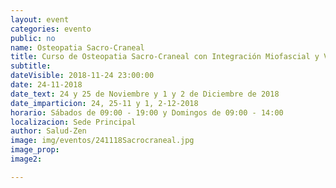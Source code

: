 ```yaml
---
layout: event
categories: evento
public: no
name: Osteopatia Sacro-Craneal
title: Curso de Osteopatia Sacro-Craneal con Integración Miofascial y Visceral
subtitle:
dateVisible: 2018-11-24 23:00:00
date: 24-11-2018
date_text: 24 y 25 de Noviembre y 1 y 2 de Diciembre de 2018
date_imparticion: 24, 25-11 y 1, 2-12-2018
horario: Sábados de 09:00 - 19:00 y Domingos de 09:00 - 14:00
localizacion: Sede Principal
author: Salud-Zen
image: img/eventos/241118Sacrocraneal.jpg
image_prop:
image2:

---
```

